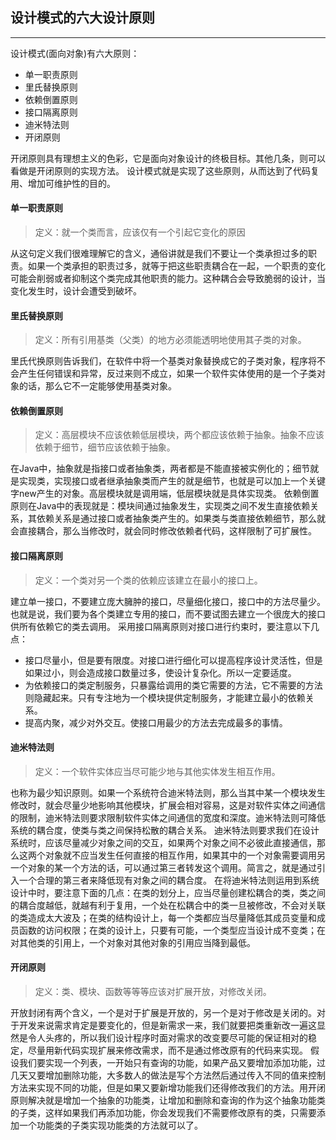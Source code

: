 ## 设计模式的六大设计原则
---
设计模式(面向对象)有六大原则：
- 单一职责原则
- 里氏替换原则
- 依赖倒置原则
- 接口隔离原则
- 迪米特法则
- 开闭原则

开闭原则具有理想主义的色彩，它是面向对象设计的终极目标。其他几条，则可以看做是开闭原则的实现方法。 设计模式就是实现了这些原则，从而达到了代码复用、增加可维护性的目的。

#### 单一职责原则
>定义：就一个类而言，应该仅有一个引起它变化的原因

从这句定义我们很难理解它的含义，通俗讲就是我们不要让一个类承担过多的职责。如果一个类承担的职责过多，就等于把这些职责耦合在一起，一个职责的变化可能会削弱或者抑制这个类完成其他职责的能力。这种耦合会导致脆弱的设计，当变化发生时，设计会遭受到破坏。

#### 里氏替换原则
>定义：所有引用基类（父类）的地方必须能透明地使用其子类的对象。

里氏代换原则告诉我们，在软件中将一个基类对象替换成它的子类对象，程序将不会产生任何错误和异常，反过来则不成立，如果一个软件实体使用的是一个子类对象的话，那么它不一定能够使用基类对象。

#### 依赖倒置原则
>定义：高层模块不应该依赖低层模块，两个都应该依赖于抽象。抽象不应该依赖于细节，细节应该依赖于抽象。

在Java中，抽象就是指接口或者抽象类，两者都是不能直接被实例化的；细节就是实现类，实现接口或者继承抽象类而产生的就是细节，也就是可以加上一个关键字new产生的对象。高层模块就是调用端，低层模块就是具体实现类。
依赖倒置原则在Java中的表现就是：模块间通过抽象发生，实现类之间不发生直接依赖关系，其依赖关系是通过接口或者抽象类产生的。如果类与类直接依赖细节，那么就会直接耦合，那么当修改时，就会同时修改依赖者代码，这样限制了可扩展性。

#### 接口隔离原则
>定义：一个类对另一个类的依赖应该建立在最小的接口上。

建立单一接口，不要建立庞大臃肿的接口，尽量细化接口，接口中的方法尽量少。也就是说，我们要为各个类建立专用的接口，而不要试图去建立一个很庞大的接口供所有依赖它的类去调用。
采用接口隔离原则对接口进行约束时，要注意以下几点：
- 接口尽量小，但是要有限度。对接口进行细化可以提高程序设计灵活性，但是如果过小，则会造成接口数量过多，使设计复杂化。所以一定要适度。
- 为依赖接口的类定制服务，只暴露给调用的类它需要的方法，它不需要的方法则隐藏起来。只有专注地为一个模块提供定制服务，才能建立最小的依赖关系。
- 提高内聚，减少对外交互。使接口用最少的方法去完成最多的事情。

#### 迪米特法则
>定义：一个软件实体应当尽可能少地与其他实体发生相互作用。

也称为最少知识原则。如果一个系统符合迪米特法则，那么当其中某一个模块发生修改时，就会尽量少地影响其他模块，扩展会相对容易，这是对软件实体之间通信的限制，迪米特法则要求限制软件实体之间通信的宽度和深度。迪米特法则可降低系统的耦合度，使类与类之间保持松散的耦合关系。
迪米特法则要求我们在设计系统时，应该尽量减少对象之间的交互，如果两个对象之间不必彼此直接通信，那么这两个对象就不应当发生任何直接的相互作用，如果其中的一个对象需要调用另一个对象的某一个方法的话，可以通过第三者转发这个调用。简言之，就是通过引入一个合理的第三者来降低现有对象之间的耦合度。
在将迪米特法则运用到系统设计中时，要注意下面的几点：在类的划分上，应当尽量创建松耦合的类，类之间的耦合度越低，就越有利于复用，一个处在松耦合中的类一旦被修改，不会对关联的类造成太大波及；在类的结构设计上，每一个类都应当尽量降低其成员变量和成员函数的访问权限；在类的设计上，只要有可能，一个类型应当设计成不变类；在对其他类的引用上，一个对象对其他对象的引用应当降到最低。

#### 开闭原则
>定义：类、模块、函数等等等应该对扩展开放，对修改关闭。

开放封闭有两个含义，一个是对于扩展是开放的，另一个是对于修改是关闭的。对于开发来说需求肯定是要变化的，但是新需求一来，我们就要把类重新改一遍这显然是令人头疼的，所以我们设计程序时面对需求的改变要尽可能的保证相对的稳定，尽量用新代码实现扩展来修改需求，而不是通过修改原有的代码来实现。
假设我们要实现一个列表，一开始只有查询的功能，如果产品又要增加添加功能，过几天又要增加删除功能，大多数人的做法是写个方法然后通过传入不同的值来控制方法来实现不同的功能，但是如果又要新增功能我们还得修改我们的方法。用开闭原则解决就是增加一个抽象的功能类，让增加和删除和查询的作为这个抽象功能类的子类，这样如果我们再添加功能，你会发现我们不需要修改原有的类，只需要添加一个功能类的子类实现功能类的方法就可以了。

